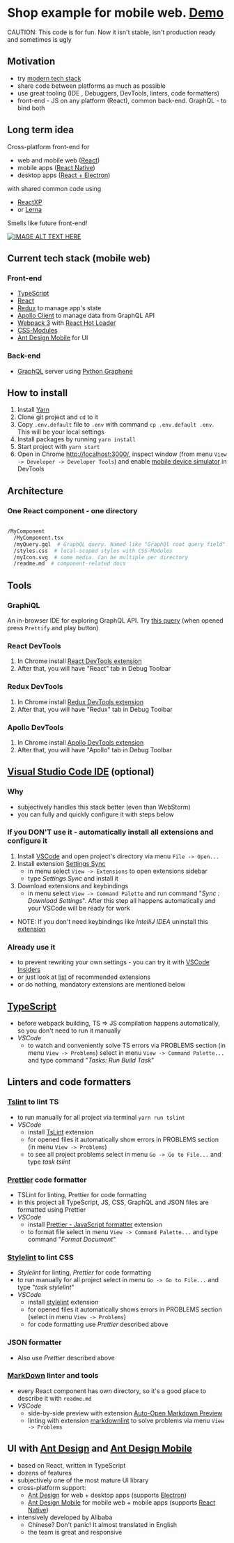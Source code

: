 # Shop example for mobile web. [Demo](http://shop.serga.name/)

CAUTION: This code is for fun. Now it isn't stable, isn't production ready and sometimes is ugly

## Motivation

* try [modern tech stack](https://github.com/grab/front-end-guide)
* share code between platforms as much as possible
* use great tooling (IDE , Debuggers, DevTools, linters, code formatters)
* front-end - JS on any platform (React), common back-end. GraphQL - to bind both

## Long term idea

Cross-platform front-end for

* web and mobile web ([React](https://facebook.github.io/react/))
* mobile apps ([React Native](https://facebook.github.io/react-native/))
* desktop apps ([React + Electron](https://electron.atom.io/))

with shared common code using

* [ReactXP](https://github.com/Microsoft/reactxp)
* or [Lerna](https://github.com/lerna/lerna)

Smells like future front-end!

[![IMAGE ALT TEXT HERE](https://img.youtube.com/vi/-5VkI0dpHek/0.jpg)](https://www.youtube.com/watch?v=-5VkI0dpHek)

## Current tech stack (mobile web)

### Front-end

* [TypeScript](https://www.typescriptlang.org/)
* [React](https://facebook.github.io/react/)
* [Redux](http://redux.js.org/) to manage app's state
* [Apollo Client](http://dev.apollodata.com/) to manage data from GraphQL API
* [Webpack 3](https://webpack.js.org/) with [React Hot Loader](http://gaearon.github.io/react-hot-loader/)
* [CSS-Modules](https://github.com/css-modules/css-modules)
* [Ant Design Mobile](https://mobile.ant.design/) for UI

### Back-end

* [GraphQL](http://graphql.org/) server using [Python Graphene](http://graphene-python.org/)

## How to install

1. Install [Yarn](https://yarnpkg.com/lang/en/docs/install/)
1. Clone git project and `cd` to it
1. Copy `.env.default` file to `.env` with command `cp .env.default .env`. This will be your local settings
1. Install packages by running `yarn install`
1. Start project with `yarn start`
1. Open in Chrome [http://localhost:3000/](http://localhost:3000/), inspect window (from menu `View -> Developer -> Developer Tools`) and enable [mobile device simulator](https://developers.google.com/web/tools/chrome-devtools/device-mode/) in DevTools

## Architecture

### One React component - one directory

```bash

/MyComponent
  /MyComponent.tsx
  /myQuery.gql  # GraphQL query. Named like "GraphQl root query field". Can be multiple per directory
  /styles.css  # local-scoped styles with CSS-Modules
  /myIcon.svg  # some media. Can be multiple per directory
  /readme.md  # component-related docs
```

## Tools

### GraphiQL

An in-browser IDE for exploring GraphQL API. Try [this query](http://shop.serga.name/graphiql?query=query%20%7B%0A%20%20allProducts(categoryId%3A62%2C%20first%3A2%2C%20offset%3A0)%20%7B%0A%20%20%20%20total%0A%20%20%20%20products%20%7B%0A%20%20%20%20%20%20category%20%7B%0A%20%20%20%20%20%20%20%20id%0A%20%20%20%20%20%20%20%20name%0A%20%20%20%20%20%20%7D%0A%20%20%20%20%20%20brand%20%7B%0A%20%20%20%20%20%20%20%20id%0A%20%20%20%20%20%20%20%20name%0A%20%20%20%20%20%20%7D%0A%20%20%20%20%20%20images%20%7B%0A%20%20%20%20%20%20%20%20id%0A%20%20%20%20%20%20%20%20src%0A%20%20%20%20%20%20%20%20isTitle%0A%20%20%20%20%20%20%7D%0A%20%20%20%20%09attributes%20%7B%0A%20%20%20%20%20%20%20%20name%0A%20%20%20%20%20%20%20%20values%20%7B%0A%20%20%20%20%20%20%20%20%20%20id%0A%20%20%20%20%20%20%20%20%7D%0A%20%20%20%20%20%20%7D%20%20%20%20%20%20%0A%20%20%20%20%20%20subProducts%20%7B%0A%20%20%20%20%20%20%20%20id%0A%20%20%20%20%20%20%20%20article%0A%20%20%20%20%20%20%20%20attributes%20%7B%0A%20%20%20%20%20%20%20%20%20%20name%0A%20%20%20%20%20%20%20%20%20%20values%20%7B%0A%20%20%20%20%20%20%20%20%20%20%20%20id%0A%20%20%20%20%20%20%20%20%20%20%20%20name%0A%20%20%20%20%20%20%20%20%20%20%7D%0A%20%20%20%20%20%20%20%20%7D%0A%20%20%20%20%20%20%7D%0A%20%20%20%20%7D%0A%20%20%7D%0A%7D&variables=) (when opened press `Prettify` and play button)

### React DevTools

1. In Chrome install [React DevTools extension](https://chrome.google.com/webstore/detail/react-developer-tools/fmkadmapgofadopljbjfkapdkoienihi)
1. After that, you will have "React" tab in Debug Toolbar

### Redux DevTools

1. In Chrome install [Redux DevTools extension](https://chrome.google.com/webstore/detail/redux-devtools/lmhkpmbekcpmknklioeibfkpmmfibljd)
1. After that, you will have "Redux" tab in Debug Toolbar

### Apollo DevTools

1. In Chrome install [Apollo DevTools extension](https://chrome.google.com/webstore/detail/apollo-client-developer-t/jdkknkkbebbapilgoeccciglkfbmbnfm)
1. After that, you will have "Apollo" tab in Debug Toolbar

## [Visual Studio Code IDE](https://code.visualstudio.com/) (optional)

### Why

* subjectively handles this stack better (even than WebStorm)
* you can fully and quickly configure it with steps below

### If you DON'T use it - automatically install all extensions and configure it

1. Install [VSCode](https://code.visualstudio.com/) and open project's directory via menu `File -> Open...`
1. Install extension [Settings Sync](https://marketplace.visualstudio.com/items?itemName=Shan.code-settings-sync)
    * in menu select `View -> Extensions` to open extensions sidebar
    * type *Settings Sync* and install it
1. Download extensions and keybindings
    * in menu select `View -> Command Palette` and run command "*Sync : Download Settings*". After this step all happens automatically and your VSCode will be ready for work
* NOTE: If you don't need keybindings like *IntelliJ IDEA* uninstall this [extension](https://marketplace.visualstudio.com/items?itemName=k--kato.intellij-idea-keybindings)

### Already use it

* to prevent rewriting your own settings - you can try it with [VSCode Insiders](https://code.visualstudio.com/insiders)
* or just look at [list](https://gist.githubusercontent.com/ArtemSerga/1df9939592444399135c22d3a10b46f4/raw/d6132345dc4cb2855149a38948f1f171bf75db20/extensions.json) of recommended extensions
* or do nothing, mandatory extensions are mentioned below

## [TypeScript](https://www.typescriptlang.org/)

* before webpack building, TS => JS compilation happens automatically, so you don't need to run it manually
* *VSCode*
  * to watch and conveniently solve TS errors via PROBLEMS section (in menu `View -> Problems`) select in menu `View -> Command Palette...` and type command "*Tasks: Run Build Task*"

## Linters and code formatters

### [Tslint](https://palantir.github.io/tslint/) to lint TS

* to run manually for all project via terminal `yarn run tslint`
* *VSCode*
  * install [TsLint](https://marketplace.visualstudio.com/items?itemName=eg2.tslint) extension
  * for opened files it automatically show errors in PROBLEMS section (in menu `View -> Problems`)
  * to see all project problems select in menu `Go -> Go to File...` and type *task tslint*

### [Prettier](https://prettier.io/) code formatter

* TSLint for linting, Prettier for code formatting
* in this project all TypeScript, JS, CSS, GraphQL and JSON files are formatted using Prettier
* *VSCode*
  * install [Prettier - JavaScript formatter](https://marketplace.visualstudio.com/items?itemName=esbenp.prettier-vscode) extension
  * to format file select in menu `View -> Command Palette...` and type command "*Format Document*"

### [Stylelint](https://stylelint.io/) to lint CSS

* *Stylelint* for linting, *Prettier* for code formatting
* to run manually for all project select in menu `Go -> Go to File...` and type "*task stylelint*"
* *VSCode*
  * install [stylelint](https://marketplace.visualstudio.com/items?itemName=shinnn.stylelint) extension
  * for opened files it automatically shows errors in PROBLEMS section (select in menu `View -> Problems`)
  * for code formatting use *Prettier* described above

### JSON formatter

* Also use *Prettier* described above

### [MarkDown](https://en.wikipedia.org/wiki/Markdown) linter and tools

* every React component has own directory, so it's a good place to describe it with `readme.md`
* *VSCode*
  * side-by-side preview with extension [Auto-Open Markdown Preview](https://marketplace.visualstudio.com/items?itemName=hnw.vscode-auto-open-markdown-preview)
  * linting with extension [markdownlint](https://marketplace.visualstudio.com/items?itemName=DavidAnson.vscode-markdownlint) to solve problems via menu `View -> Problems`

## UI with [Ant Design](https://ant.design/) and [Ant Design Mobile](https://mobile.ant.design/)

* based on React, written in TypeScript
* dozens of features
* subjectively one of the most mature UI library
* cross-platform support:
  * [Ant Design](https://ant.design/) for web + desktop apps (supports [Electron](https://electron.atom.io/))
  * [Ant Design Mobile](https://mobile.ant.design/) for mobile web + mobile apps (supports [React Native](https://facebook.github.io/react-native/))
* intensively developed by Alibaba
  * Chinese? Don't panic! It almost translated in English
  * the team is great and responsive
